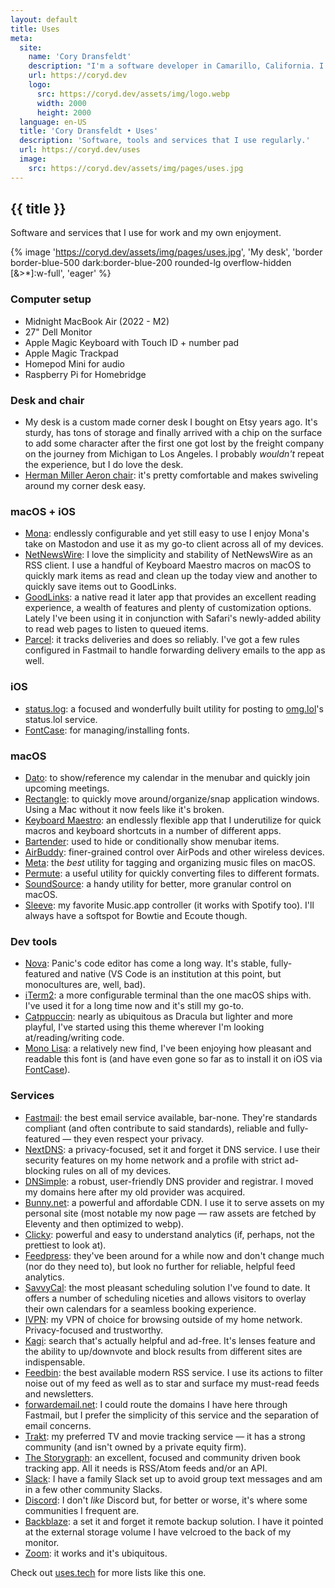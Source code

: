 ```yaml
---
layout: default
title: Uses
meta:
  site:
    name: 'Cory Dransfeldt'
    description: "I'm a software developer in Camarillo, California. I enjoy hanging out with my beautiful family and 4 rescue dogs, technology, automation, music, writing, reading and tv and movies."
    url: https://coryd.dev
    logo:
      src: https://coryd.dev/assets/img/logo.webp
      width: 2000
      height: 2000
  language: en-US
  title: 'Cory Dransfeldt • Uses'
  description: 'Software, tools and services that I use regularly.'
  url: https://coryd.dev/uses
  image:
    src: https://coryd.dev/assets/img/pages/uses.jpg
---
```


<h2
  class="m-0 text-xl font-black leading-tight tracking-normal dark:text-gray-200 md:text-2xl mb-2"
>
  {{ title }}
</h2>

Software and services that I use for work and my own enjoyment.

{% image '<https://coryd.dev/assets/img/pages/uses.jpg>', 'My desk', 'border border-blue-500 dark:border-blue-200 rounded-lg overflow-hidden [&>*]:w-full', 'eager' %}

<h3 className="text-xl font-extrabold leading-9 tracking-tight text-gray-900 dark:text-gray-100 sm:text-2xl sm:leading-10 md:text-4xl md:leading-14">Computer setup</h3>

- Midnight MacBook Air (2022 - M2)
- 27" Dell Monitor
- Apple Magic Keyboard with Touch ID + number pad
- Apple Magic Trackpad
- Homepod Mini for audio
- Raspberry Pi for Homebridge

<h3 className="text-xl font-extrabold leading-9 tracking-tight text-gray-900 dark:text-gray-100 sm:text-2xl sm:leading-10 md:text-4xl md:leading-14">Desk and chair</h3>

- My desk is a custom made corner desk I bought on Etsy years ago. It's sturdy, has tons of storage and finally arrived with a chip on the surface to add some character after the first one got lost by the freight company on the journey from Michigan to Los Angeles. I probably _wouldn't_ repeat the experience, but I do love the desk.
- [Herman Miller Aeron chair](https://www.hermanmiller.com/products/seating/office-chairs/aeron-chairs/): it's pretty comfortable and makes swiveling around my corner desk easy.

<h3 className="text-xl font-extrabold leading-9 tracking-tight text-gray-900 dark:text-gray-100 sm:text-2xl sm:leading-10 md:text-4xl md:leading-14">macOS + iOS</h3>

- [Mona](https://mastodon.social/@MonaApp): endlessly configurable and yet still easy to use I enjoy Mona's take on Mastodon and use it as my go-to client across all of my devices.
- [NetNewsWire](https://netnewswire.com): I love the simplicity and stability of NetNewsWire as an RSS client. I use a handful of Keyboard Maestro macros on macOS to quickly mark items as read and clean up the today view and another to quickly save items out to GoodLinks.
- [GoodLinks](http://goodlinks.app): a native read it later app that provides an excellent reading experience, a wealth of features and plenty of customization options. Lately I've been using it in conjunction with Safari's newly-added ability to read web pages to listen to queued items.
- [Parcel](https://parcelapp.net): it tracks deliveries and does so reliably. I've got a few rules configured in Fastmail to handle forwarding delivery emails to the app as well.

<h3 className="text-xl font-extrabold leading-9 tracking-tight text-gray-900 dark:text-gray-100 sm:text-2xl sm:leading-10 md:text-4xl md:leading-14">iOS</h3>

- [status.log](https://apps.apple.com/ca/app/status-log/id6444921793): a focused and wonderfully built utility for posting to [omg.lol](https://omg.lol)'s status.lol service.
- [FontCase](https://apps.apple.com/us/app/fontcase-manage-your-type/id1205074470): for managing/installing fonts.

<h3 className="text-xl font-extrabold leading-9 tracking-tight text-gray-900 dark:text-gray-100 sm:text-2xl sm:leading-10 md:text-4xl md:leading-14">macOS</h3>

- [Dato](https://sindresorhus.com/dato): to show/reference my calendar in the menubar and quickly join upcoming meetings.
- [Rectangle](https://rectangleapp.com): to quickly move around/organize/snap application windows. Using a Mac without it now feels like it's broken.
- [Keyboard Maestro](https://www.keyboardmaestro.com): an endlessly flexible app that I underutilize for quick macros and keyboard shortcuts in a number of different apps.
- [Bartender](https://www.macbartender.com): used to hide or conditionally show menubar items.
- [AirBuddy](https://v2.airbuddy.app): finer-grained control over AirPods and other wireless devices.
- [Meta](https://www.nightbirdsevolve.com/meta): the _best_ utility for tagging and organizing music files on macOS.
- [Permute](https://software.charliemonroe.net/permute): a useful utility for quickly converting files to different formats.
- [SoundSource](https://rogueamoeba.com/soundsource): a handy utility for better, more granular control on macOS.
- [Sleeve](https://replay.software/sleeve): my favorite Music.app controller (it works with Spotify too). I'll always have a softspot for Bowtie and Ecoute though.

<h3 className="text-xl font-extrabold leading-9 tracking-tight text-gray-900 dark:text-gray-100 sm:text-2xl sm:leading-10 md:text-4xl md:leading-14">Dev tools</h3>

- [Nova](https://nova.app): Panic's code editor has come a long way. It's stable, fully-featured and native (VS Code is an institution at this point, but monocultures are, well, bad).
- [iTerm2](https://iterm2.com): a more configurable terminal than the one macOS ships with. I've used it for a long time now and it's still my go-to.
- [Catppuccin](https://github.com/catppuccin): nearly as ubiquitous as Dracula but lighter and more playful, I've started using this theme wherever I'm looking at/reading/writing code.
- [Mono Lisa](https://monolisa.dev): a relatively new find, I've been enjoying how pleasant and readable this font is (and have even gone so far as to install it on iOS via [FontCase](https://apps.apple.com/us/app/fontcase-manage-your-type/id1205074470)).

<h3 className="text-xl font-extrabold leading-9 tracking-tight text-gray-900 dark:text-gray-100 sm:text-2xl sm:leading-10 md:text-4xl md:leading-14">Services</h3>

- <a onclick="clicky.goal('Referral: Fastmail')" href="https://ref.fm/u30190984">Fastmail</a>: the best email service available, bar-none. They're standards compliant (and often contribute to said standards), reliable and fully-featured — they even respect your privacy.
- <a onclick="clicky.goal('Referral: nextDNS')" href="https://nextdns.io/?from=m56mt3z6">NextDNS</a>: a privacy-focused, set it and forget it DNS service. I use their security features on my home network and a profile with strict ad-blocking rules on all of my devices.
- <a onclick="clicky.goal('Referral: DNSimple')" href="https://dnsimple.com/r/3a7cbb9e15df8f">DNSimple</a>: a robust, user-friendly DNS provider and registrar. I moved my domains here after my old provider was acquired.
- <a onclick="clicky.goal('Referral: Bunny.net')" href="https://bunny.net?ref=revw3mehej">Bunny.net</a>: a powerful and affordable CDN. I use it to serve assets on my personal site (most notable my now page — raw assets are fetched by Eleventy and then optimized to webp).
- <a onclick="clicky.goal('Referral: Clicky')" href="https://clicky.com/101424044">Clicky</a>: powerful and easy to understand analytics (if, perhaps, not the prettiest to look at).
- <a onclick="clicky.goal('Referral: Feedpress')" href="https://feedpress.com/?affid=34370">Feedpress</a>: they've been around for a while now and don't change much (nor do they need to), but look no further for reliable, helpful feed analytics.
- [SavvyCal](https://savvycal.com): the most pleasant scheduling solution I've found to date. It offers a number of scheduling niceties and allows visitors to overlay their own calendars for a seamless booking experience.
- [IVPN](https://www.ivpn.net): my VPN of choice for browsing outside of my home network. Privacy-focused and trustworthy.
- [Kagi](https://kagi.com): search that's actually helpful and ad-free. It's lenses feature and the ability to up/downvote and block results from different sites are indispensable.
- [Feedbin](https://feedbin.com): the best available modern RSS service. I use its actions to filter noise out of my feed as well as to star and surface my must-read feeds and newsletters.
- [forwardemail.net](https://forwardemail.net): I could route the domains I have here through Fastmail, but I prefer the simplicity of this service and the separation of email concerns.
- [Trakt](https://trakt.tv): my preferred TV and movie tracking service — it has a strong community (and isn't owned by a private equity firm).
- [The Storygraph](https://thestorygraph.com): an excellent, focused and community driven book tracking app. All it needs is RSS/Atom feeds and/or an API.
- [Slack](http://slack.com): I have a family Slack set up to avoid group text messages and am in a few other community Slacks.
- [Discord](http://discord.com): I don't _like_ Discord but, for better or worse, it's where some communities I frequent are.
- [Backblaze](https://www.backblaze.com/cloud-backup): a set it and forget it remote backup solution. I have it pointed at the external storage volume I have velcroed to the back of my monitor.
- [Zoom](https://zoom.us): it works and it's ubiquitous.

Check out [uses.tech](https://uses.tech) for more lists like this one.
